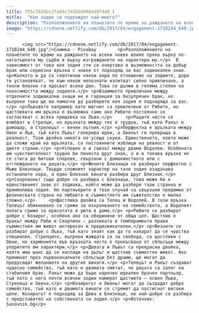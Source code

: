 ```yaml
---
title: f55c7639bc2fa69c7d3bbd4984d0f4d9_t
mitle:  "Кои зодии си подхождат най-много?"
description: "Разположението на планетите по време на раждането на всеки човек влияе пряко върху по-нататъшната му съдба и върху изграждането на характера му.  В зависимост от това коя зодия сте се очертава и възможността за добър брак или сериозна връзка с човек от подходящ за вас зодиакален знак. Колкото и да са скептични някои хора по …"
image: "https://cdnone.netlify.com/db/2017/04/engagement-1718244_640.jpg"
---
```


          <img src="https://cdnone.netlify.com/db/2017/04/engagement-1718244_640.jpg"/>Снимка - Pixabay        <p>Разположението на планетите по време на раждането на всеки човек влияе пряко върху по-нататъшната му съдба и върху изграждането на характера му.</p>  В зависимост от това коя зодия сте се очертава и възможността за добър брак или сериозна връзка с човек от подходящ за вас зодиакален знак.   <p>Колкото и да са скептични някои хора по отношение на зодиите, дори те установяват, че към някои непознати изпитват силно привличане, а техни близки ги ядосват всеки ден. Това се дължи в голяма степен на поносимостта между зодиите.</p> <p>Взаимното привличане между отделните зодиакални знаци не е гаранция за безупречен брак, но въпреки това ще ви помогне да разберете коя зодия е подходяща за вас.</p> <p>Лъвовете например като магнит са привлечени от Рибите, но щастливата им връзка е възможна само ако Рибите постоянно се съгласяват с всяка прищявка на Лъва.</p>     <p>Раците често се влюбват в Стрелци, но връзката между тях е трудна, тъй като Ракът е домошар, а Стрелецът – вечен пътник.</p> <p>Перфектна е връзката между Овен и Лъв, тъй като Лъвът генерира идеи, а Овенът ги превръща в реалност. Тази двойка никога не усеща скука. Единственото, което може да сложи край на връзката, са постоянните изблици на ревност и от двете страни.</p> <p>Успешен е и съюзът между двама Водолеи. Особената им чувствителност трудно би понесла друг знак, а и в такава връзка не се стига до битови спорове, свързани с домакинството или с отглеждането на децата.</p> <p>Жените Близнаци се разбират перфектно с Мъже Близнаци. Твърде сложният характер на тази зодия озадачава останалите хора, а един Близнак винаги разбира друг Близнак.</p> <p>Скорпионът също добре се разбира с Близнаци, това може би е единственият знак от зодиака, който може да разбере тази странна и променлива зодия. Но партньорите в този случай са свързани предимно от физическата страна на любовта и съвместното им съжителство е малко сложно.</p>     <p>Щастлива двойка са Телец и Водолей. В тази връзка Телецът обикновено се грижи за изхранването на семейството, а Водолеят полага грижи за красотата и уюта в дома.</p> <p>Рибите се разбират добре с Козирог, особено ако са обединени от обща цел. Щастлив е бракът между Риби и Скорпион – разликата в темперамента прави съвместния им живот интересен и предизвикателен.</p> <p>Везните се разбират добре с Лъва, тъй като знаят как да го накарат да се чувства специален. Стрелците, въпреки жаждата си за свобода, са щастливи с Овни, но хармонията във връзката често е прекъсвана от сблъсъци между упоритите им характери.</p> <p>Девата и Лъвът са прекрасна двойка, която има шанс да се наслади на дълъг и щастлив съвместен живот. Ако преминат през първоначалните сблъсъци без драми, ще могат да предусещат желанието на другия винаги.</p> <p>Телецът и Ракът създават чудесно семейство, тъй като и двамата смятат, че децата са залог на стабилния брак. Ракът може да бъде наречен идеален брачен партньор, тъй като с него почти всички зодии намират щастието – освен Лъва, Стрелеца и Овена.</p> <p>Козирогът и Овенът могат да създадат добро семейство, тъй като и двамата винаги се стремят да постигнат високи цели. Козирогът е подходящ за Дева и Близнаци, но най-добре се разбира с представител на собствената си зодия.</p> <p>Източник: Sanovnik.bg</p>         
